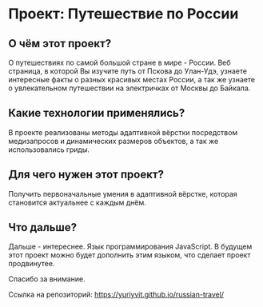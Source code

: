 # Проект: Путешествие по России

## О чём этот проект?

О путешествиях по самой большой стране в мире - России. Веб страница, в которой Вы изучите путь от Пскова до Улан-Удэ, узнаете интересные факты о разных красивых местах России, а так же узнаете о увлекательном путешествии на электричках от Москвы до Байкала.

## Какие технологии применялись?

В проекте реализованы методы адаптивной вёрстки посредством медизапросов и динамических размеров объектов, а так же использовались гриды. 

## Для чего нужен этот проект?

Получить первоначальные умения в адаптивной вёрстке, которая становится актуальнее с каждым днём.

## Что дальше? 

Дальше - интереснее. Язык программирования JavaScript. В будущем этот проект можно будет дополнить этим языком, что сделает проект продвинутее.


Спасибо за внимание.

Ссылка на репозиторий: https://yuriyvit.github.io/russian-travel/
